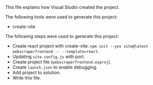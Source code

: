 This file explains how Visual Studio created the project.

The following tools were used to generate this project:
- create-vite

The following steps were used to generate this project:
- Create react project with create-vite: `npm init --yes vite@latest webscraperfrontend -- --template=react`.
- Updating `vite.config.js` with port.
- Create project file (`webscraperfrontend.esproj`).
- Create `launch.json` to enable debugging.
- Add project to solution.
- Write this file.
